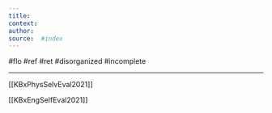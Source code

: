 ```yaml
---
title:   
context: 
author:  
source:  #index
---
```


#flo #ref #ret 
#disorganized #incomplete

---




[[KBxPhysSelvEval2021]]

[[KBxEngSelfEval2021]]


